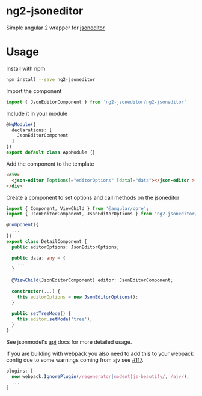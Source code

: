 # ng2-jsoneditor

Simple angular 2 wrapper for [jsoneditor](https://github.com/josdejong/jsoneditor)

# Usage

Install with npm
```sh
npm install --save ng2-jsoneditor
```

Import the component
```typescript
import { JsonEditorComponent } from 'ng2-jsoneditor/ng2-jsoneditor'
```

Include it in your module

```typescript
@NgModule({
  declarations: [
    JsonEditorComponent
  ]
})
export default class AppModule {}
```

Add the component to the template 

```html
<div>
  <json-editor [options]="editorOptions" [data]="data"></json-editor >
</div>
```

Create a component to set options and call methods on the jsoneditor
```typescript
import { Component, ViewChild } from '@angular/core';
import { JsonEditorComponent, JsonEditorOptions } from 'ng2-jsoneditor/ng2-jsoneditor';

@Component({
  ...
})
export class DetailComponent {
  public editorOptions: JsonEditorOptions;

  public data: any = {
    ...
  }
  
  @ViewChild(JsonEditorComponent) editor: JsonEditorComponent;
  
  constructor(...) {
    this.editorOptions = new JsonEditorOptions();
  }
  
  public setTreeMode() {
    this.editor.setMode('tree');
  }
}
```

See  jsonmodel's [api](https://github.com/josdejong/jsoneditor/blob/master/docs/api.md) docs for more detailed usage.

If you are building with webpack you also need to add this to your webpack config due to some warnings coming from ajv see 
[#117](https://github.com/epoberezkin/ajv/issues/117).
```javascript
plugins: [
  new webpack.IgnorePlugin(/regenerator|nodent|js-beautify/, /ajv/),
  ...
]
```
